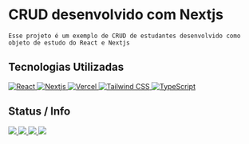 # CRUD desenvolvido com Nextjs
`Esse projeto é um exemplo de CRUD de estudantes desenvolvido como objeto de estudo do React e Nextjs `

## Tecnologias Utilizadas
[
 ![React](https://img.shields.io/badge/React-20232A?style=for-the-badge&logo=react&logoColor=61DAFB)
 ![Nextjs](https://img.shields.io/badge/Nextjs-20232A?style=for-the-badge&logo=next.js&logoColor=61DAFB)
 ![Vercel](https://img.shields.io/badge/Vercel-20232A?style=for-the-badge&logo=vercel&logoColor=61DAFB)
 ![Tailwind CSS](https://img.shields.io/badge/TailwindCSS-20232A?style=for-the-badge&logo=tailwindcss&logoColor=61DAFB)
 ![TypeScript](https://img.shields.io/badge/TypeScript-20232A?style=for-the-badge&logo=typescript&logoColor=61DAFB)
 ](https://github.com/rickalves/nextjs-crud#readme)
  
## Status / Info
[
![](https://img.shields.io/badge/npm-v.8.1.0-blue)
![](https://img.shields.io/github/stars/rickalves/aluracord-matrix.svg)
![](https://img.shields.io/github/commit-activity/w/rickalves/aluracord-matrix.svg)
![](https://img.shields.io/github/license/rickalves/aluracord-matrix.svg)
](https://github.com/rickalves/aluracord-matrix/blob/main/README.md)
